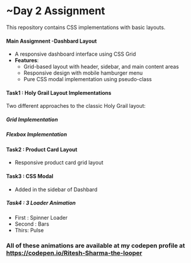 # ~Day 2 Assignment

This repository contains CSS implementations with basic layouts.


#### Main Assigmnent -Dashbard Layout

- A responsive dashboard interface using CSS Grid
- **Features**: 
  - Grid-based layout with header, sidebar, and main content areas
  - Responsive design with mobile hamburger menu
  - Pure CSS modal implementation using pseudo-class

#### Task1 : Holy Grail Layout Implementations
Two different approaches to the classic Holy Grail layout:

##### Grid Implementation

##### Flexbox Implementation  


#### Task2 : Product Card Layout

- Responsive product card grid layout

#### Task3 : CSS Modal
- Added in the sidebar of Dashbard

##### Task4 : 3 Loader Animation

- First : Spinner Loader
- Second : Bars
- Thirs: Pulse

### All of these animations are available at my codepen profile at https://codepen.io/Ritesh-Sharma-the-looper
